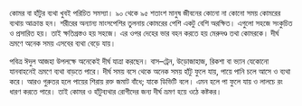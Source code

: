 কোমর বা হাঁটুর ব্যথা খুবই পরিচিত সমস্যা। ৯০ থেকে ৯৫ শতাংশ মানুষ জীবনের কোনো না কোনো সময় কোমরের ব্যথায় আক্রান্ত হন। শরীরের অন্যান্য মাংসপেশির তুলনায় কোমরের পেশি একটু বেশি অরক্ষিত। এগুলো সহজে সংকুচিত ও প্রসারিত হয়। তাই ক্ষতিগ্রস্তও হয় সহজে। এর ওপর দেহের ভার বহন করতে হয় মেরুদণ্ড তথা কোমরকে। দীর্ঘ ভ্রমণে অনেক সময় এসবের ব্যথা বেড়ে যায়।

পবিত্র ঈদুল আজহা উপলক্ষে অনেকেই দীর্ঘ যাত্রা করছেন। বাস–ট্রেন, উড়োজাহাজ, রিকশা বা ভ্যান যেকোনো যানবাহনেই ভ্রমণে ব্যথা বাড়তে পারে। দীর্ঘ সময় বসে থেকে অনেক সময় হাঁটু ফুলে যায়, পায়ে পানি চলে আসে ও ব্যথা করে। আরও গুরুতর হলে পায়ের শিরায় রক্ত জমাট বাঁধে; যাকে ডিভিটি বলে। এমন হলে পা ফুলে যায় ও লালচে রং ধারণ করতে পারে। তাই কোমর ও হাঁটুব্যথার রোগীদের জন্য দীর্ঘ ভ্রমণ হয়ে ওঠে কষ্টকর।
